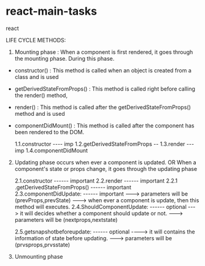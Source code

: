 # react-main-tasks
react




LIFE CYCLE METHODS:

1. Mounting phase : When a component is first rendered, it goes through the mounting phase. During this phase.
- constructor() : This method is called when an object is created from a class and is used
- getDerivedStateFromProps() : This method is called right before calling the render() method,
- render() : This method is called after the getDerivedStateFromProps() method and is used
- componentDidMount() : This method is called after the component has been rendered to the DOM.


    1.1.constructor ---- imp
    1.2.getDerivedStateFromProps -- 
    1.3.render ---imp
    1.4.componentDidMount

2. Updating phase
     occurs when ever a component is updated.
     OR
     When a component's state or props change, it goes through the updating phase

    2.1.constructor   ------  important
    2.2.render         ------  important
        2.2.1 .getDerivedStateFromProps()   ------  important
    2.3.componentDidUpdate: ------  important
        ---> parameters will be (prevProps,prevState)
    ---> when ever a component is update, then this method will executes.
    2.4.ShouldComponentUpdate:     ------  optional
    ---> it will decides whether a component should update or not.
    ---> parameters will be (nextprops,nextstate)

    2.5.getsnapshotbeforeupdate:  ------  optional
    ----> it will contains the information of state before updating.
    ---> parameters will be (prvsprops,prvsstate)

3. Unmounting phase
